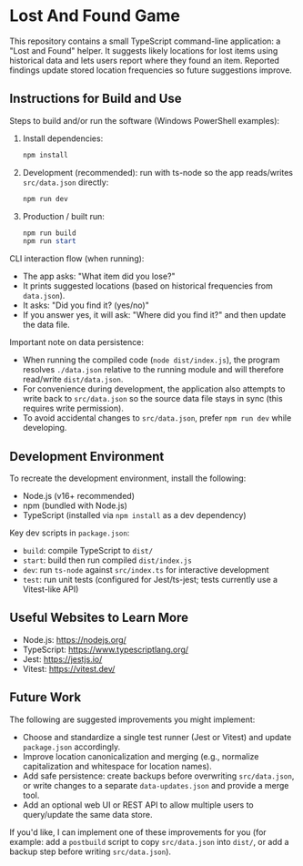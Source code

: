 # Lost And Found Game

This repository contains a small TypeScript command-line application: a "Lost and Found" helper. It suggests likely locations for lost items using historical data and lets users report where they found an item. Reported findings update stored location frequencies so future suggestions improve.

## Instructions for Build and Use

Steps to build and/or run the software (Windows PowerShell examples):

1. Install dependencies:

   ```powershell
   npm install
   ```

2. Development (recommended): run with ts-node so the app reads/writes `src/data.json` directly:

   ```powershell
   npm run dev
   ```

3. Production / built run:

   ```powershell
   npm run build
   npm run start
   ```

CLI interaction flow (when running):

- The app asks: "What item did you lose?"
- It prints suggested locations (based on historical frequencies from `data.json`).
- It asks: "Did you find it? (yes/no)"
- If you answer yes, it will ask: "Where did you find it?" and then update the data file.

Important note on data persistence:

- When running the compiled code (`node dist/index.js`), the program resolves `./data.json` relative to the running module and will therefore read/write `dist/data.json`.
- For convenience during development, the application also attempts to write back to `src/data.json` so the source data file stays in sync (this requires write permission).
- To avoid accidental changes to `src/data.json`, prefer `npm run dev` while developing.

## Development Environment 

To recreate the development environment, install the following:

- Node.js (v16+ recommended)
- npm (bundled with Node.js)
- TypeScript (installed via `npm install` as a dev dependency)

Key dev scripts in `package.json`:

- `build`: compile TypeScript to `dist/`
- `start`: build then run compiled `dist/index.js`
- `dev`: run `ts-node` against `src/index.ts` for interactive development
- `test`: run unit tests (configured for Jest/ts-jest; tests currently use a Vitest-like API)

## Useful Websites to Learn More

- Node.js: https://nodejs.org/
- TypeScript: https://www.typescriptlang.org/
- Jest: https://jestjs.io/
- Vitest: https://vitest.dev/

## Future Work

The following are suggested improvements you might implement:

- Choose and standardize a single test runner (Jest or Vitest) and update `package.json` accordingly.
- Improve location canonicalization and merging (e.g., normalize capitalization and whitespace for location names).
- Add safe persistence: create backups before overwriting `src/data.json`, or write changes to a separate `data-updates.json` and provide a merge tool.
- Add an optional web UI or REST API to allow multiple users to query/update the same data store.

If you'd like, I can implement one of these improvements for you (for example: add a `postbuild` script to copy `src/data.json` into `dist/`, or add a backup step before writing `src/data.json`).
